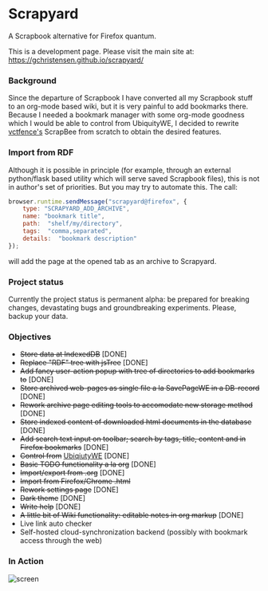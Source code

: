# Scrapyard

A Scrapbook alternative for Firefox quantum.

This is a development page. Please visit the main site at: https://gchristensen.github.io/scrapyard/

### Background

Since the departure of Scrapbook I have converted all my Scrapbook stuff to an org-mode
based wiki, but it is very painful to add bookmarks there. Because I needed a bookmark 
manager with some org-mode goodness which I would be able to control from UbiquityWE, 
I decided to rewrite [vctfence's](https://github.com/vctfence) ScrapBee from scratch to obtain the desired features.

### Import from RDF

Although it is possible in principle (for example, through an external python/flask
based utility which will serve saved Scrapbook files), this is not in author's 
set of priorities. But you may try to automate this. The call: 

```javascript
browser.runtime.sendMessage("scrapyard@firefox", {
    type: "SCRAPYARD_ADD_ARCHIVE",
    name: "bookmark title",
    path:  "shelf/my/directory",
    tags:  "comma,separated",
    details:  "bookmark description"
});
``` 

will add the page at the opened tab as an archive to Scrapyard.

### Project status

Currently the project status is permanent alpha: be prepared for breaking changes, devastating bugs and 
groundbreaking experiments. Please, backup your data.

### Objectives

* ~~Store data at IndexedDB~~ [DONE]
* ~~Replace "RDF" tree with jsTree~~ [DONE]
* ~~Add fancy user-action popup with tree of directories to add bookmarks to~~ [DONE]
* ~~Store archived web-pages as single file a la SavePageWE in a DB-record~~ [DONE]
* ~~Rework archive page editing tools to accomodate new storage method~~ [DONE]
* ~~Store indexed content of downloaded html documents in the database~~ [DONE]
* ~~Add search text input on toolbar; search by tags, title, content and in Firefox bookmarks~~ [DONE]
* ~~Control from~~ [UbiqiutyWE](https://gchristensen.github.io/ubiquitywe/) [DONE]
* ~~Basic TODO functionality a la org~~ [DONE]
* ~~Import/export from .org~~ [DONE]
* ~~Import from Firefox/Chrome .html~~
* ~~Rework settings page~~ [DONE]
* ~~Dark theme~~ [DONE]
* ~~Write help~~ [DONE]
* ~~A little bit of Wiki functionality: editable notes in org markup~~ [DONE]
* Live link auto checker
* Self-hosted cloud-synchronization backend (possibly with bookmark access through the web)

### In Action

![screen](/media/screen.gif?raw=true)
